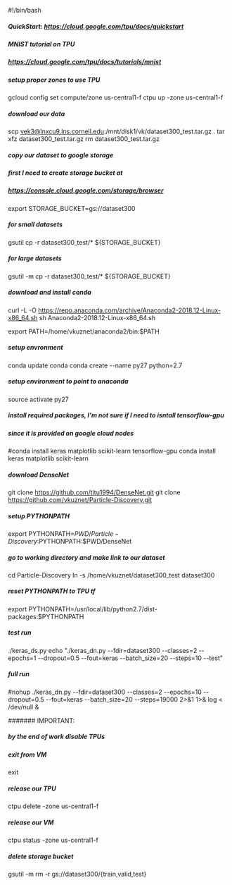 #!/bin/bash

##### QuickStart: https://cloud.google.com/tpu/docs/quickstart

##### MNIST tutorial on TPU
##### https://cloud.google.com/tpu/docs/tutorials/mnist

##### setup proper zones to use TPU
gcloud config set compute/zone us-central1-f
ctpu up -zone us-central1-f

##### download our data
scp vek3@lnxcu9.lns.cornell.edu:/mnt/disk1/vk/dataset300_test.tar.gz .
tar xfz dataset300_test.tar.gz
rm dataset300_test.tar.gz

##### copy our dataset to google storage
##### first I need to create storage bucket at
##### https://console.cloud.google.com/storage/browser
export STORAGE_BUCKET=gs://dataset300

##### for small datasets
gsutil cp -r dataset300_test/* ${STORAGE_BUCKET}

##### for large datasets
gsutil -m cp -r dataset300_test/* ${STORAGE_BUCKET}

##### download and install conda
curl -L -O https://repo.anaconda.com/archive/Anaconda2-2018.12-Linux-x86_64.sh
sh Anaconda2-2018.12-Linux-x86_64.sh

export PATH=/home/vkuznet/anaconda2/bin:$PATH

##### setup envronment
conda update conda
conda create --name py27 python=2.7

##### setup environment to point to anaconda
source activate py27

##### install required packages, I'm not sure if I need to isntall tensorflow-gpu
##### since it is provided on google cloud nodes
#conda install keras matplotlib scikit-learn tensorflow-gpu
conda install keras matplotlib scikit-learn

##### download DenseNet
git clone https://github.com/titu1994/DenseNet.git
git clone https://github.com/vkuznet/Particle-Discovery.git

##### setup PYTHONPATH
export PYTHONPATH=$PWD/Particle-Discovery:$PYTHONPATH:$PWD/DenseNet

##### go to working directory and make link to our dataset
cd Particle-Discovery
ln -s /home/vkuznet/dataset300_test dataset300

##### reset PYTHONPATH to TPU tf
export PYTHONPATH=/usr/local/lib/python2.7/dist-packages:$PYTHONPATH

##### test run
./keras_ds.py
echo "./keras_dn.py --fdir=dataset300 --classes=2 --epochs=1 --dropout=0.5 --fout=keras --batch_size=20 --steps=10 --test"

##### full run
#nohup ./keras_dn.py --fdir=dataset300 --classes=2 --epochs=10 --dropout=0.5 --fout=keras --batch_size=20 --steps=19000 2>&1 1>& log < /dev/null &

####### IMPORTANT:
##### by the end of work disable TPUs

##### exit from VM
exit

##### release our TPU
ctpu delete -zone us-central1-f

##### release our VM
ctpu status -zone us-central1-f

##### delete storage bucket
gsutil -m rm -r gs://dataset300/{train,valid,test}
